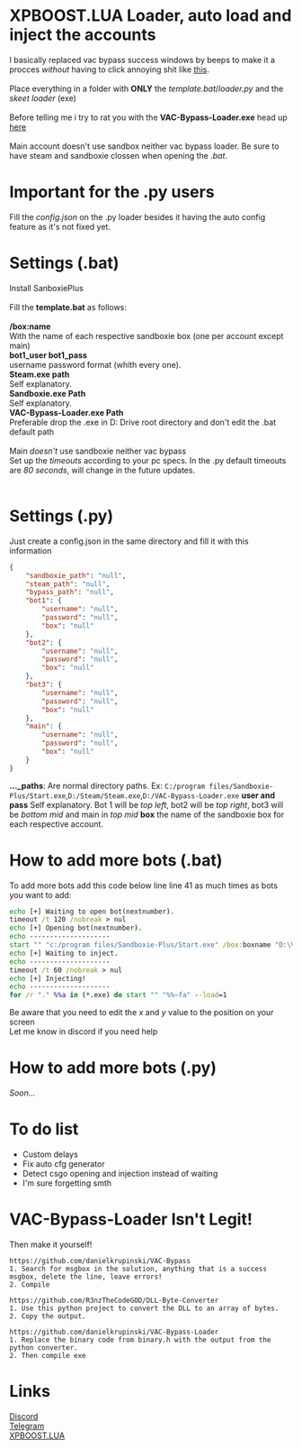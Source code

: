 # XPBOOST.LUA Loader, auto load and inject the accounts
I basically replaced vac bypass success windows by beeps to make it a procces *without* having to click annoying shit like [this](https://cdn.discordapp.com/attachments/984877542529962054/985120358204076032/unknown.png).<br /><br />
Place everything in a folder with **ONLY** the *template.bat*/*loader.py* and the *skeet loader* (exe)<br /><br />
Before telling me i try to rat you with the **VAC-Bypass-Loader.exe** head up [here](https://github.com/kWAYTV/xpboost-loader#vac-bypass-loader-is-legit)<br /><br />
Main account doesn't use sandbox neither vac bypass loader. Be sure to have steam and sandboxie clossen when opening the *.bat*.
# Important for the .py users
Fill the *config.json* on the .py loader besides it having the auto config feature as it's not fixed yet.
# Settings (.bat)
Install SanboxiePlus<br /><br />
Fill the **template.bat** as follows:<br /><br />
**/box:name**<br /> With the name of each respective sandboxie box (one per account except main)<br />
**bot1_user bot1_pass**<br /> username password format (whith every one).<br />
**Steam.exe path**<br /> Self explanatory.<br />
**Sandboxie.exe Path**<br /> Self explanatory.<br />
**VAC-Bypass-Loader.exe Path**<br /> Preferable drop the .exe in D: Drive root directory and don't edit the .bat default path<br /><br />
Main *doesn't* use sandboxie neither vac bypass<br />
Set up the *timeouts* according to your pc specs. In the .py default timeouts are *80 seconds*, will change in the future updates.<br /><br />
# Settings (.py)
Just create a config.json in the same directory and fill it with this information
```json
{
    "sandboxie_path": "null",
    "steam_path": "null",
    "bypass_path": "null",
    "bot1": {
        "username": "null",
        "password": "null",
        "box": "null"
    },
    "bot2": {
        "username": "null",
        "password": "null",
        "box": "null"
    },
    "bot3": {
        "username": "null",
        "password": "null",
        "box": "null"
    },
    "main": {
        "username": "null",
        "password": "null",
        "box": "null"
    }
}
```
**..._paths**: Are normal directory paths. Ex: `C:/program files/Sandboxie-Plus/Start.exe`,`D:/Steam/Steam.exe`,`D:/VAC-Bypass-Loader.exe`
**user and pass** Self explanatory. Bot 1 will be *top left*, bot2 will be *top right*, bot3 will be *bottom mid* and main in *top mid*
**box** the name of the sandboxie box for each respective account.
# How to add more bots (.bat)
To add more bots add this code below line line 41 as much times as bots you want to add:<br />
```bat
echo [+] Waiting to open bot(nextnumber).
timeout /t 120 /nobreak > nul
echo [+] Opening bot(nextnumber).
echo --------------------
start "" "c:/program files/Sandboxie-Plus/Start.exe" /box:boxname "D:\VAC-Bypass-Loader.exe" "D:\Steam\Steam.exe" -silent  -login bot(nextnumber)_user bot(nextnumber)_pass -applaunch 730 -x 0 -y 0 -sw -w 640 -h 480 -low -novid -window -noborder -nosound
echo [+] Waiting to inject.
echo --------------------
timeout /t 60 /nobreak > nul
echo [+] Injecting!
echo --------------------
for /r "." %%a in (*.exe) do start "" "%%~fa" --load=1
```
Be aware that you need to edit the *x* and *y* value to the position on your screen<br />
Let me know in discord if you need help


# How to add more bots (.py)
*Soon...*

# To do list
- Custom delays
- Fix auto cfg generator
- Detect csgo opening and injection instead of waiting
- I'm sure forgetting smth

# VAC-Bypass-Loader Isn't Legit!
Then make it yourself!
```
https://github.com/danielkrupinski/VAC-Bypass
1. Search for msgbox in the solution, anything that is a success msgbox, delete the line, leave errors!
2. Compile

https://github.com/R3nzTheCodeGOD/DLL-Byte-Converter
1. Use this python project to convert the DLL to an array of bytes.
2. Copy the output.

https://github.com/danielkrupinski/VAC-Bypass-Loader
1. Replace the binary code from binary.h with the output from the python converter.
2. Then compile exe 
```
# Links
[Discord](https://discord.gg/MRNuVCXuTS)<br />
[Telegram](https://t.me/kwaytv)<br />
[XPBOOST.LUA](https://discord.gg/xpboost)